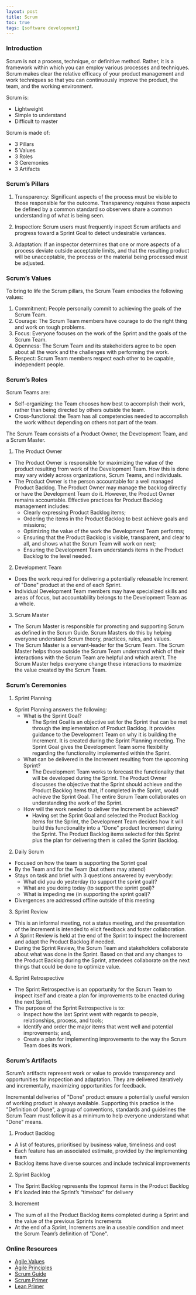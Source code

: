 ```yaml
---
layout: post
title: Scrum
toc: true
tags: [software development]
---
```


### Introduction

Scrum is not a process, technique, or definitive method. Rather, it is a framework within which you can employ various processes and techniques. Scrum makes clear the relative efficacy of your product management and work techniques so that you can continuously improve the product, the team, and the working environment.

Scrum is:

- Lightweight
- Simple to understand
- Difficult to master

Scrum is made of:
- 3 Pillars
- 5 Values
- 3 Roles
- 3 Ceremonies
- 3 Artifacts

### Scrum’s Pillars

1. Transparency: Significant aspects of the process must be visible to those responsible for the outcome. Transparency requires those aspects be defined by a common standard so observers share a common understanding of what is being seen.

2. Inspection: Scrum users must frequently inspect Scrum artifacts and progress toward a Sprint Goal to detect undesirable variances.

3. Adaptation: If an inspector determines that one or more aspects of a process deviate outside acceptable limits, and that the resulting product will be unacceptable, the process or the material being processed must be adjusted.

### Scrum’s Values
To bring to life the Scrum pillars, the Scrum Team embodies the following values:

1. Commitment: People personally commit to achieving the goals of the Scrum Team.
2. Courage: The Scrum Team members have courage to do the right thing and work on tough problems.
3. Focus: Everyone focuses on the work of the Sprint and the goals of the Scrum Team.
4. Openness: The Scrum Team and its stakeholders agree to be open about all the work and the challenges with performing the work.
5. Respect: Scrum Team members respect each other to be capable, independent people.

### Scrum’s Roles

Scrum Teams are:

- Self-organizing: the Team chooses how best to accomplish their work, rather than being directed by others outside the team.
- Cross-functional: the Team has all competencies needed to accomplish the work without depending on others not part of the team.

The Scrum Team consists of a Product Owner, the Development Team, and a Scrum Master.

1. The Product Owner
  - The Product Owner is responsible for maximizing the value of the product resulting from work of the Development Team. How this is done may vary widely across organizations, Scrum Teams, and individuals.
  - The Product Owner is the person accountable for a well managed Product Backlog. The Product Owner may manage the backlog directly or have the Development Team do it. However, the Product Owner remains accountable.
  Effective practices for Product Backlog management includes:
    - Clearly expressing Product Backlog items;
    - Ordering the items in the Product Backlog to best achieve goals and missions;
    - Optimizing the value of the work the Development Team performs;
    - Ensuring that the Product Backlog is visible, transparent, and clear to all, and shows what the Scrum Team will work on next;
    - Ensuring the Development Team understands items in the Product Backlog to the level needed.
2. Development Team
  - Does the work required for delivering a potentially releasable Increment of "Done" product at the end of each Sprint.
  - Individual Development Team members may have specialized skills and areas of focus, but accountability belongs to the Development Team as a whole.
3. Scrum Master
  - The Scrum Master is responsible for promoting and supporting Scrum as defined in the Scrum Guide. Scrum Masters do this by helping everyone understand Scrum theory, practices, rules, and values.
  - The Scrum Master is a servant-leader for the Scrum Team. The Scrum Master helps those outside the Scrum Team understand which of their interactions with the Scrum Team are helpful and which aren’t. The Scrum Master helps everyone change these interactions to maximize the value created by the Scrum Team.

### Scrum’s Ceremonies
1. Sprint Planning
  - Sprint Planning answers the following:
    - What is the Sprint Goal?
      - The Sprint Goal is an objective set for the Sprint that can be met through the implementation of Product Backlog. It provides guidance to the Development Team on why it is building the Increment. It is created during the Sprint Planning meeting. The Sprint Goal gives the Development Team some flexibility regarding the functionality implemented within the Sprint.
    - What can be delivered in the Increment resulting from the upcoming Sprint?
      - The Development Team works to forecast the functionality that will be developed during the Sprint. The Product Owner discusses the objective that the Sprint should achieve and the Product Backlog items that, if completed in the Sprint, would achieve the Sprint Goal. The entire Scrum Team collaborates on understanding the work of the Sprint.
    - How will the work needed to deliver the Increment be achieved?
      - Having set the Sprint Goal and selected the Product Backlog items for the Sprint, the Development Team decides how it will build this functionality into a "Done" product Increment during the Sprint. The Product Backlog items selected for this Sprint plus the plan for delivering them is called the Sprint Backlog.
2. Daily Scrum
  - Focused on how the team is supporting the Sprint goal
  - By the Team and for the Team (but others may attend)
  - Stays on task and brief with 3 questions answered by everybody:
    - What did you do yesterday (to support the sprint goal)?
    - What are you doing today (to support the sprint goal)?
    - What is impeding me (in supporting the sprint goal)?
  - Divergences are addressed offline outside of this meeting
3. Sprint Review
  - This is an informal meeting, not a status meeting, and the presentation of the Increment is intended to elicit feedback and foster collaboration.
  - A Sprint Review is held at the end of the Sprint to inspect the Increment and adapt the Product Backlog if needed.
  - During the Sprint Review, the Scrum Team and stakeholders collaborate about what was done in the Sprint. Based on that and any changes to the Product Backlog during the Sprint, attendees collaborate on the next things that could be done to optimize value.
4. Sprint Retrospective
  - The Sprint Retrospective is an opportunity for the Scrum Team to inspect itself and create a plan for improvements to be enacted during the next Sprint.
  - The purpose of the Sprint Retrospective is to:
    - Inspect how the last Sprint went with regards to people, relationships, process, and tools;
    - Identify and order the major items that went well and potential improvements; and,
    - Create a plan for implementing improvements to the way the Scrum Team does its work.

### Scrum’s Artifacts

Scrum’s artifacts represent work or value to provide transparency and opportunities for inspection and adaptation. They are delivered iteratively and incrementally, maximizing opportunities for feedback.

Incremental deliveries of "Done" product ensure a potentially useful version of working product is always available. Supporting this practice is the "Definition of Done", a group of conventions, standards and guidelines the Scrum Team must follow it as a minimum to help everyone understand what "Done" means.

1. Product Backlog
  - A list of features, prioritised by business value, timeliness and cost
  - Each feature has an associated estimate, provided by the implementing team
  - Backlog items have diverse sources and include technical improvements
2. Sprint Backlog
  - The Sprint Backlog represents the topmost items in the Product Backlog
  - It's loaded into the Sprint’s “timebox” for delivery
3. Increment
  - The sum of all the Product Backlog items completed during a Sprint and the value of the previous Sprints Increments
  - At the end of a Sprint, Increments are in a useable condition and meet the Scrum Team’s definition of "Done".

### Online Resources

- [Agile Values](http://agilemanifesto.org)
- [Agile Principles](http://agilemanifesto.org/principles.html)
- [Scrum Guide](https://www.scrumguides.org/scrum-guide.html)
- [Scrum Primer](http://scrumprimer.org/scrumprimer20.pdf)
- [Lean Primer](http://www.leanprimer.com/downloads/lean_primer.pdf)

